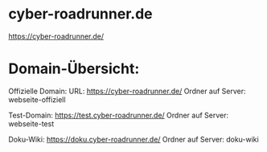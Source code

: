 # cyber-roadrunner.de
https://cyber-roadrunner.de/

# Domain-Übersicht:

Offizielle Domain:
URL: https://cyber-roadrunner.de/
Ordner auf Server: webseite-offiziell


Test-Domain:
https://test.cyber-roadrunner.de/
Ordner auf Server: webseite-test


Doku-Wiki:
https://doku.cyber-roadrunner.de/
Ordner auf Server: doku-wiki
